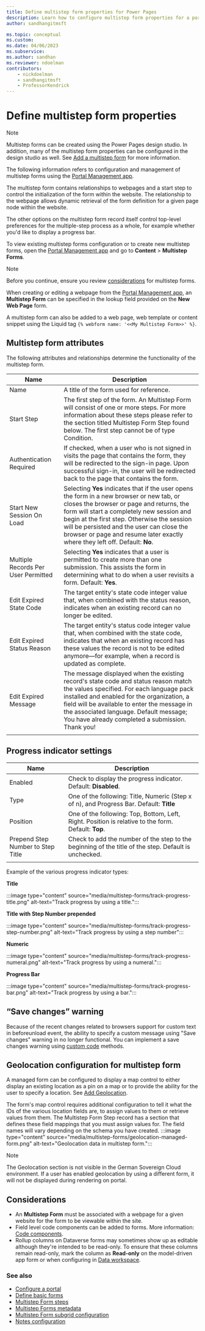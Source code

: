 ```yaml
---
title: Define multistep form properties for Power Pages
description: Learn how to configure multistep form properties for a portal.
author: sandhangitmsft

ms.topic: conceptual
ms.custom: 
ms.date: 04/06/2023
ms.subservice: 
ms.author: sandhan
ms.reviewer: ndoelman
contributors:
    - nickdoelman
    - sandhangitmsft
    - ProfessorKendrick
---
```


# Define multistep form properties

> [!NOTE]
> Multistep forms can be created using the Power Pages design studio. In addition, many of the multistep form properties can be configured in the design studio as well. See [Add a multistep form](../getting-started/multistep-forms.md) for more information.

The following information refers to configuration and management of multistep forms using the [Portal Management app](portal-management-app.md).

The multistep form contains relationships to webpages and a start step to control the initialization of the form within the website. The relationship to the webpage allows dynamic retrieval of the form definition for a given page node within the website.  

The other options on the multistep form record itself control top-level preferences for the multiple-step process as a whole, for example whether you'd like to display a progress bar.

To view existing multistep forms configuration or to create new multistep forms, open the [Portal Management app](portal-management-app.md) and go to **Content** > **Multistep Forms**.

> [!NOTE]
> Before you continue, ensure you review [considerations](#considerations) for multistep forms.

When creating or editing a webpage from the [Portal Management app](portal-management-app.md), an **Multistep Form** can be specified in the lookup field provided on the **New Web Page** form.

A multistep form can also be added to a web page, web template or content snippet using the Liquid tag `{% webform name: '<<My Multistep Form>>' %}`.

## Multistep form attributes

The following attributes and relationships determine the functionality of the multistep form.


|                Name                 |                                                                                                                                                                                        Description                                                                                                                                                                                         |
|-------------------------------------|--------------------------------------------------------------------------------------------------------------------------------------------------------------------------------------------------------------------------------------------------------------------------------------------------------------------------------------------------------------------------------------------|
|                Name                 |                                                                                                                                                                          A title of the form used for reference.                                                                                                                                                                           |
|             Start Step              |                                                                                The first step of the form. An Multistep Form will consist of one or more steps. For more information about these steps please refer to the section titled Multistep Form Step found below. The first step cannot be of type Condition.                                                                                |
|       Authentication Required       |                                                                              If checked, when a user who is not signed in visits the page that contains the form, they will be redirected to the sign-in page. Upon successful sign-in, the user will be redirected back to the page that contains the form.                                                                               |
|      Start New Session On Load      |              Selecting **Yes** indicates that if the user opens the form in a new browser or new tab, or closes the browser or page and returns, the form will start a completely new session and begin at the first step. Otherwise the session will be persisted and the user can close the browser or page and resume later exactly where they left off. Default: **No**.               |
| Multiple Records Per User Permitted |                                                                                                  Selecting **Yes** indicates that a user is permitted to create more than one submission. This assists the form in determining what to do when a user revisits a form. Default: **Yes**.                                                                                                   |
|       Edit Expired State Code       |                                                                                                                    The target entity's state code integer value that, when combined with the status reason, indicates when an existing record can no longer be edited.                                                                                                                     |
|     Edit Expired Status Reason      |                                                                       The target entity's status code integer value that, when combined with the state code, indicates that when an existing record has these values the record is not to be edited anymore&mdash;for example, when a record is updated as complete.                                                                       |
|        Edit Expired Message         | The message displayed when the existing record's state code and status reason match the values specified. For each language pack installed and enabled for the organization, a field will be available to enter the message in the associated language. Default message; You have already completed a submission. Thank you! |
|                                     |                                                                                                                                                                                                                                                                                                                                                                                            |

## Progress indicator settings

| Name                              | Description                                                                                          |
|-----------------------------------|------------------------------------------------------------------------------------------------------|
| Enabled                           | Check to display the progress indicator. Default: **Disabled**.                                      |
| Type                              | One of the following: Title, Numeric (Step x of n), and Progress Bar. Default: **Title**                                                                                    |
| Position                          | One of the following: Top, Bottom, Left, Right. Position is relative to the form. Default: **Top**.                                                   |
| Prepend Step Number to Step Title | Check to add the number of the step to the beginning of the title of the step. Default is unchecked. |
||

Example of the various progress indicator types:

**Title**

:::image type="content" source="media/multistep-forms/track-progress-title.png" alt-text="Track progress by using a title.":::

**Title with Step Number prepended**

:::image type="content" source="media/multistep-forms/track-progress-step-number.png" alt-text="Track progress by using a step number":::

**Numeric**

:::image type="content" source="media/multistep-forms/track-progress-numeral.png" alt-text="Track progress by using a numeral.":::

**Progress Bar**

:::image type="content" source="media/multistep-forms/track-progress-bar.png" alt-text="Track progress by using a bar.":::

## “Save changes” warning 

Because of the recent changes related to browsers support for custom text in beforeunload event, the ability to specify a custom message using "Save changes" warning in no longer functional. You can implement a save changes warning using [custom code](add-custom-javascript.md) methods.

## Geolocation configuration for multistep form

A managed form can be configured to display a map control to either display an existing location as a pin on a map or to provide the ability for the user to specify a location. See [Add Geolocation](add-geolocation.md).

The form's map control requires additional configuration to tell it what the IDs of the various location fields are, to assign values to them or retrieve values from them. The Multistep Form Step record has a section that defines these field mappings that you must assign values for. The field names will vary depending on the schema you have created.
:::image type="content" source="media/multistep-forms/geolocation-managed-form.png" alt-text="Geolocation data in multistep form.":::

> [!Note]
> The Geolocation section is not visible in the German Sovereign Cloud environment. If a user has enabled geolocation by using a different form, it will not be displayed during rendering on portal.

## Considerations

- An **Multistep Form** must be associated with a webpage for a given website for the form to be viewable within the site.
- Field level code components can be added to forms. More information: [Code components](component-framework.md).
- Rollup columns on Dataverse forms may sometimes show up as editable although they're intended to be read-only. To ensure that these columns remain read-only, mark the column as **Read-only**  on the model-driven app form or when configuring in [Data workspace](data-workspace-forms.md).

### See also

- [Configure a portal](portal-management-app.md)  
- [Define basic forms](basic-forms.md)  
- [Multistep Form steps](multistep-form-steps.md)  
- [Multistep Forms metadata](configure-multistep-form-metadata.md)  
- [Multistep Form subgrid configuration](configure-multistep-form-subgrid.md)  
- [Notes configuration](configure-notes.md)  



